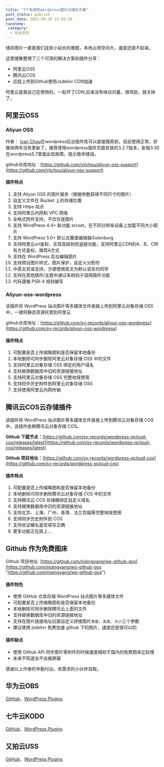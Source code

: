 ```yaml
---
title: "7个有用的wordpress图片云储存方案"
post_status: publish
post_date: 2022-05-20 22:05:20
taxonomy:
 category: 
  - 杂谈系列
---
```


储存图片一直是我们这些小站长的难题，本地占用空间大，速度还提不起来。

这里搜集整理了三个可用的解决方案和插件分享：

- 阿里云OSS
- 腾讯云COS
- 远程上传到Github使用Jsdelivr CDN加速

阿里云是我自己在使用的，一起开了CDN,后来没有啥访问量，很鸡肋，就关掉了。

## 阿里云OSS

### Aliyun **OSS** 

作者： [Ivan Chou](https://yii.im/)在wordpress后台插件库可以直接搜索到，目前使用正常，好像快两年没有更新了。推荐使用wordpress插件页面安装的3.2.7版本，新版3.30在wordpress5.7里面出现故障，提示致命错误。

github仓库地址：[https://github.com/yiichou/aliyun-oss-support](https://github.com/yiichou/aliyun-oss-support)

#### 插件特点

1. 支持 Aliyun OSS 的图片服务（根据参数获得不同尺寸的图片）
2. 自定义文件在 Bucket 上的存储位置
3. 支持 Https 站点
4. 支持阿里云内网和 VPC 网络
5. 全格式附件支持，不仅仅是图片
6. 支持 WordPress 4.4+ 新功能 srcset，在不同分辨率设备上加载不同大小图片
7. 支持 WordPress 5.0+ 默认古藤堡编辑器Gutenburg
8. 支持阿里云url鉴权，实现高级别防盗链功能，支持阿里云CDN的A、B、C所有方式鉴权，推荐A方式
9. 支持在 WordPress 后台编辑图片
10. 支持预设图片样式，图片保护，自定义分割符
11. 中英文双语支持，方便使用英文为默认语言的同学
12. 支持在其他插件/主题中通过系统钩子调用插件功能
13. 代码遵循 PSR-4 规则编写

### Aliyun-oss-wordpress

该插件将 WordPress 站点图片等多媒体文件直接上传到阿里云对象存储 OSS 中，一键将静态资源托管到阿里云

github仓库地址：[https://github.com/sy-records/aliyun-oss-wordpress](https://github.com/sy-records/aliyun-oss-wordpress)

#### 插件特点

1. 可配置是否上传缩略图和是否保留本地备份  
2. 本地删除可同步删除阿里云对象存储 OSS 中的文件  
3. 支持阿里云对象存储 OSS 绑定的用户域名  
4. 支持替换数据库中旧的资源链接地址  
5. 支持阿里云对象存储 OSS 完整地域使用  
6. 支持同步历史附件到阿里云对象存储 OSS  
7. 支持使用阿里云内网传输

## 腾讯云COS云存储插件

该插件将 WordPress 站点图片等多媒体文件直接上传到腾讯云对象存储 COS 中，该插件依赖腾讯云对象存储 COS。

**Github 下载节点：**[https://github.com/sy-records/wordpress-qcloud-cos/releases/latest](https://github.com/sy-records/wordpress-qcloud-cos/releases/latest)

**Github 项目地址：**[https://github.com/sy-records/wordpress-qcloud-cos](https://github.com/sy-records/wordpress-qcloud-cos)

#### 插件特点

1. 可配置是否上传缩略图和是否保留本地备份
2. 本地删除可同步删除腾讯云对象存储 COS 中的文件
3. 支持腾讯云 COS 存储桶绑定自定义域名
4. 支持替换数据库中旧的资源链接地址
5. 支持北京、上海、广州、香港、法兰克福等完整地域使用
6. 支持同步历史附件到 COS
7. 支持验证桶名是否填写正确
8. 更多功能正在路上…

## Github 作为免费图床

Github 项目地址: [https://github.com/niqingyang/wp-github-gos](https://github.com/niqingyang/wp-github-gos "https://github.com/niqingyang/wp-github-gos")

#### 插件特色

- 使用 GitHub 仓库存储 WordPress 站点图片等多媒体文件
- 可配置是否上传缩略图和是否保留本地备份
- 本地删除可同步删除腾讯云上面的文件
- 支持替换数据库中旧的资源链接地址
- 支持在图片链接地址后面自定义拼接图片`宽度`、`高度`、`大小`三个参数
- 建议使用 jsdelivr 免费加速 github 下的图片，速度还是很可以的

#### 插件缺点

- 使用 Github API 同步图片等附件的时候速度相较于国内的免费图床比较慢
- 未来不知道会不会被屏蔽

感谢以上作者的辛勤付出，有需求的小伙伴自取。

## 华为云OBS

[GitHub](https://github.com/sy-records/huaweicloud-obs-wordpress)，[WordPress Plugins](https://wordpress.org/plugins/obs-huaweicloud)

## 七牛云KODO

[GitHub](https://github.com/sy-records/qiniu-kodo-wordpress)，[WordPress Plugins](https://wordpress.org/plugins/kodo-qiniu)

## 又拍云USS

[GitHub](https://github.com/sy-records/upyun-uss-wordpress)，[WordPress Plugins](https://wordpress.org/plugins/uss-upyun)
